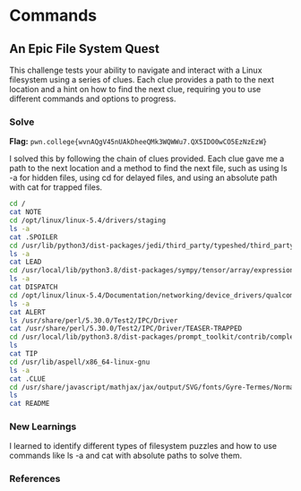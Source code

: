 # Commands

## An Epic File System Quest
This challenge tests your ability to navigate and interact with a Linux filesystem using a series of clues. Each clue provides a path to the next location and a hint on how to find the next clue, requiring you to use different commands and options to progress.

### Solve
**Flag:** `pwn.college{wvnAQgV45nUAkDheeQMk3WQWWu7.QX5IDO0wCO5EzNzEzW}`

I solved this by following the chain of clues provided. Each clue gave me a path to the next location and a method to find the next file, such as using ls -a for hidden files, using cd for delayed files, and using an absolute path with cat for trapped files.

```bash
cd /
cat NOTE
cd /opt/linux/linux-5.4/drivers/staging
ls -a
cat .SPOILER
cd /usr/lib/python3/dist-packages/jedi/third_party/typeshed/third_party/2and3/pymysql/constants
ls -a
cat LEAD
cd /usr/local/lib/python3.8/dist-packages/sympy/tensor/array/expressions/tests/__pycache__
ls -a
cat DISPATCH
cd /opt/linux/linux-5.4/Documentation/networking/device_drivers/qualcomm
ls -a
cat ALERT
ls /usr/share/perl/5.30.0/Test2/IPC/Driver
cat /usr/share/perl/5.30.0/Test2/IPC/Driver/TEASER-TRAPPED
cd /usr/local/lib/python3.8/dist-packages/prompt_toolkit/contrib/completers
ls
cat TIP
cd /usr/lib/aspell/x86_64-linux-gnu
ls -a
cat .CLUE
cd /usr/share/javascript/mathjax/jax/output/SVG/fonts/Gyre-Termes/Normal
ls
cat README
```


### New Learnings
I learned to identify different types of filesystem puzzles and how to use commands like ls -a and cat with absolute paths to solve them.
### References 

